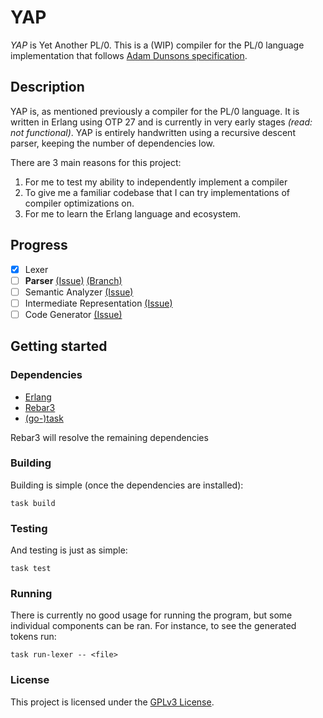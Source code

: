# YAP

*YAP* is Yet Another PL/0. This is a (WIP) compiler for the PL/0 language implementation that follows [Adam Dunsons specification](https://raw.githubusercontent.com/adamdunson/pl0-compiler/master/doc/PL0%20User's%20Manual.pdf).

## Description

YAP is, as mentioned previously a compiler for the PL/0 language. It is written in Erlang using OTP 27 and is currently in very early stages *(read: not functional)*.
YAP is entirely handwritten using a recursive descent parser, keeping the number of dependencies low.

There are 3 main reasons for this project:

1. For me to test my ability to independently implement a compiler
2. To give me a familiar codebase that I can try implementations of compiler optimizations on.
3. For me to learn the Erlang language and ecosystem.

## Progress

- [x] Lexer
- [ ] **Parser** [(Issue)](https://github.com/erikcghedlund/yap/issues/1) [(Branch)](https://github.com/erikcghedlund/yap/tree/1-write-parser)
- [ ] Semantic Analyzer [(Issue)](https://github.com/erikcghedlund/yap/issues/5)
- [ ] Intermediate Representation [(Issue)](https://github.com/erikcghedlund/yap/issues/2)
- [ ] Code Generator [(Issue)](https://github.com/erikcghedlund/yap/issues/6)

## Getting started

### Dependencies

- [Erlang](https://www.erlang.org/downloads)
- [Rebar3](https://www.rebar3.org/docs/getting-started/)
- [(go-)task](https://taskfile.dev/installation/)

Rebar3 will resolve the remaining dependencies

### Building

Building is simple (once the dependencies are installed):

```
task build
```

### Testing

And testing is just as simple:

```
task test
```

### Running

There is currently no good usage for running the program, but some individual components can be ran. For instance, to see the generated tokens run:

```
task run-lexer -- <file>
```

### License

This project is licensed under the [GPLv3 License](LICENSE.md).
